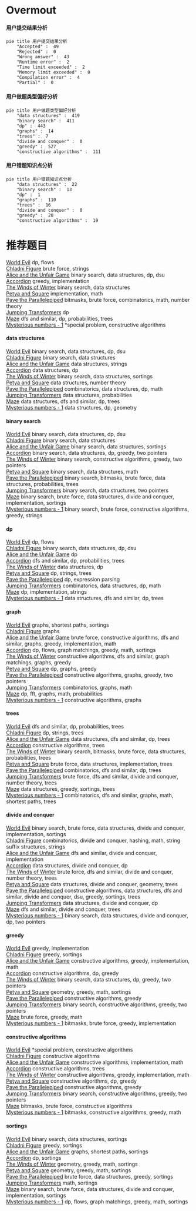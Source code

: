 # Overmout
<!-- tabs:start -->
#### **用户提交结果分析**

```mermaid
pie title 用户提交结果分析
    "Accepted" :  49
    "Rejected" :  0
    "Wrong answer" :  43
    "Runtime error" :  2
    "Time limit exceeded" :  2
    "Memory limit exceeded" :  0
    "Compilation error" :  4
    "Partial" :  0
```
#### **用户做题类型偏好分析**

```mermaid
pie title 用户做题类型偏好分析
    "data structures" :  419
    "binary search" :  411
    "dp" :  443
    "graphs" :  14
    "trees" :  7
    "divide and conquer" :  0
    "greedy" :  527
    "constructive algorithms" :  111
```
#### **用户错题知识点分析**

```mermaid
pie title 用户错题知识点分析
    "data structures" :  22
    "binary search" :  13
    "dp" :  1
    "graphs" :  110
    "trees" :  16
    "divide and conquer" :  0
    "greedy" :  20
    "constructive algorithms" :  19
```
<!-- tabs:end -->
# 推荐题目
[World Evil](http://codeforces.com/problemset/problem/62/E)		dp,
                        flows		  
[Chladni Figure](https://codeforces.com/contest/1162/problem/D)		brute force,
                        strings		  
[Alice and the Unfair Game](http://codeforces.com/problemset/problem/1236/E)		binary search,
                        data structures,
                        dp,
                        dsu		  
[Accordion](http://codeforces.com/problemset/problem/1101/B)		greedy,
                        implementation		  
[The Winds of Winter](http://codeforces.com/problemset/problem/768/G)		binary search,
                        data structures		  
[Petya and Square](http://codeforces.com/problemset/problem/112/B)		implementation,
                        math		  
[Pave the Parallelepiped](https://codeforces.com/contest/1008/problem/D)		bitmasks,
                        brute force,
                        combinatorics,
                        math,
                        number theory		  
[Jumping Transformers](http://codeforces.com/problemset/problem/1218/C)		dp		  
[Maze](http://codeforces.com/problemset/problem/123/E)		dfs and similar,
                        dp,
                        probabilities,
                        trees		  
[Mysterious numbers - 1](http://codeforces.com/problemset/problem/171/A)		*special problem,
                        constructive algorithms		  
<!-- tabs:start -->
#### **data structures**
[World Evil](http://codeforces.com/problemset/problem/1236/E)		binary search,
                        data structures,
                        dp,
                        dsu		  
[Chladni Figure](http://codeforces.com/problemset/problem/768/G)		binary search,
                        data structures		  
[Alice and the Unfair Game](http://codeforces.com/problemset/problem/899/F)		data structures,
                        strings		  
[Accordion](http://codeforces.com/problemset/problem/958/C3)		data structures,
                        dp		  
[The Winds of Winter](http://codeforces.com/problemset/problem/56/E)		binary search,
                        data structures,
                        sortings		  
[Petya and Square](https://codeforces.com/contest/871/problem/D)		data structures,
                        number theory		  
[Pave the Parallelepiped](http://codeforces.com/problemset/problem/1151/E)		combinatorics,
                        data structures,
                        dp,
                        math		  
[Jumping Transformers](http://codeforces.com/problemset/problem/749/E)		data structures,
                        probabilities		  
[Maze](http://codeforces.com/problemset/problem/1467/E)		data structures,
                        dfs and similar,
                        dp,
                        trees		  
[Mysterious numbers - 1](http://codeforces.com/problemset/problem/932/F)		data structures,
                        dp,
                        geometry		  
#### **binary search**
[World Evil](http://codeforces.com/problemset/problem/1236/E)		binary search,
                        data structures,
                        dp,
                        dsu		  
[Chladni Figure](http://codeforces.com/problemset/problem/768/G)		binary search,
                        data structures		  
[Alice and the Unfair Game](http://codeforces.com/problemset/problem/56/E)		binary search,
                        data structures,
                        sortings		  
[Accordion](http://codeforces.com/problemset/problem/1492/C)		binary search,
                        data structures,
                        dp,
                        greedy,
                        two pointers		  
[The Winds of Winter](http://codeforces.com/problemset/problem/1463/D)		binary search,
                        constructive algorithms,
                        greedy,
                        two pointers		  
[Petya and Square](http://codeforces.com/problemset/problem/1490/G)		binary search,
                        data structures,
                        math		  
[Pave the Parallelepiped](http://codeforces.com/problemset/problem/1479/D)		binary search,
                        bitmasks,
                        brute force,
                        data structures,
                        probabilities,
                        trees		  
[Jumping Transformers](http://codeforces.com/problemset/problem/1436/E)		binary search,
                        data structures,
                        two pointers		  
[Maze](http://codeforces.com/problemset/problem/1461/D)		binary search,
                        brute force,
                        data structures,
                        divide and conquer,
                        implementation,
                        sortings		  
[Mysterious numbers - 1](http://codeforces.com/problemset/problem/1493/C)		binary search,
                        brute force,
                        constructive algorithms,
                        greedy,
                        strings		  
#### **dp**
[World Evil](http://codeforces.com/problemset/problem/62/E)		dp,
                        flows		  
[Chladni Figure](http://codeforces.com/problemset/problem/1236/E)		binary search,
                        data structures,
                        dp,
                        dsu		  
[Alice and the Unfair Game](http://codeforces.com/problemset/problem/1218/C)		dp		  
[Accordion](http://codeforces.com/problemset/problem/123/E)		dfs and similar,
                        dp,
                        probabilities,
                        trees		  
[The Winds of Winter](http://codeforces.com/problemset/problem/958/C3)		data structures,
                        dp		  
[Petya and Square](http://codeforces.com/problemset/problem/1082/F)		dp,
                        strings,
                        trees		  
[Pave the Parallelepiped](http://codeforces.com/problemset/problem/115/D)		dp,
                        expression parsing		  
[Jumping Transformers](http://codeforces.com/problemset/problem/1151/E)		combinatorics,
                        data structures,
                        dp,
                        math		  
[Maze](http://codeforces.com/problemset/problem/666/A)		dp,
                        implementation,
                        strings		  
[Mysterious numbers - 1](http://codeforces.com/problemset/problem/1467/E)		data structures,
                        dfs and similar,
                        dp,
                        trees		  
#### **graph**
[World Evil](http://codeforces.com/problemset/problem/1422/D)		graphs,
                        shortest paths,
                        sortings		  
[Chladni Figure](http://codeforces.com/problemset/problem/1267/F)		graphs		  
[Alice and the Unfair Game](http://codeforces.com/problemset/problem/1487/C)		brute force,
                        constructive algorithms,
                        dfs and similar,
                        graphs,
                        greedy,
                        implementation,
                        math		  
[Accordion](http://codeforces.com/problemset/problem/1437/C)		dp,
                        flows,
                        graph matchings,
                        greedy,
                        math,
                        sortings		  
[The Winds of Winter](http://codeforces.com/problemset/problem/1470/D)		constructive algorithms,
                        dfs and similar,
                        graph matchings,
                        graphs,
                        greedy		  
[Petya and Square](http://codeforces.com/problemset/problem/1476/C)		dp,
                        graphs,
                        greedy		  
[Pave the Parallelepiped](http://codeforces.com/problemset/problem/1304/D)		constructive algorithms,
                        graphs,
                        greedy,
                        two pointers		  
[Jumping Transformers](http://codeforces.com/problemset/problem/1475/C)		combinatorics,
                        graphs,
                        math		  
[Maze](http://codeforces.com/problemset/problem/553/E)		dp,
                        fft,
                        graphs,
                        math,
                        probabilities		  
[Mysterious numbers - 1](http://codeforces.com/problemset/problem/1495/C)		constructive algorithms,
                        graphs		  
#### **trees**
[World Evil](http://codeforces.com/problemset/problem/123/E)		dfs and similar,
                        dp,
                        probabilities,
                        trees		  
[Chladni Figure](http://codeforces.com/problemset/problem/1082/F)		dp,
                        strings,
                        trees		  
[Alice and the Unfair Game](http://codeforces.com/problemset/problem/1467/E)		data structures,
                        dfs and similar,
                        dp,
                        trees		  
[Accordion](http://codeforces.com/problemset/problem/1205/D)		constructive algorithms,
                        trees		  
[The Winds of Winter](http://codeforces.com/problemset/problem/1479/D)		binary search,
                        bitmasks,
                        brute force,
                        data structures,
                        probabilities,
                        trees		  
[Petya and Square](http://codeforces.com/problemset/problem/1511/C)		brute force,
                        data structures,
                        implementation,
                        trees		  
[Pave the Parallelepiped](http://codeforces.com/problemset/problem/1499/F)		combinatorics,
                        dfs and similar,
                        dp,
                        trees		  
[Jumping Transformers](http://codeforces.com/problemset/problem/1491/E)		brute force,
                        dfs and similar,
                        divide and conquer,
                        number theory,
                        trees		  
[Maze](http://codeforces.com/problemset/problem/1466/D)		data structures,
                        greedy,
                        sortings,
                        trees		  
[Mysterious numbers - 1](http://codeforces.com/problemset/problem/1495/D)		combinatorics,
                        dfs and similar,
                        graphs,
                        math,
                        shortest paths,
                        trees		  
#### **divide and conquer**
[World Evil](http://codeforces.com/problemset/problem/1461/D)		binary search,
                        brute force,
                        data structures,
                        divide and conquer,
                        implementation,
                        sortings		  
[Chladni Figure](http://codeforces.com/problemset/problem/1466/G)		combinatorics,
                        divide and conquer,
                        hashing,
                        math,
                        string suffix structures,
                        strings		  
[Alice and the Unfair Game](http://codeforces.com/problemset/problem/1490/D)		dfs and similar,
                        divide and conquer,
                        implementation		  
[Accordion](https://codeforces.com/contest/1483/problem/C)		data structures,
                        divide and conquer,
                        dp		  
[The Winds of Winter](http://codeforces.com/problemset/problem/1491/E)		brute force,
                        dfs and similar,
                        divide and conquer,
                        number theory,
                        trees		  
[Petya and Square](http://codeforces.com/problemset/problem/1303/G)		data structures,
                        divide and conquer,
                        geometry,
                        trees		  
[Pave the Parallelepiped](http://codeforces.com/problemset/problem/1494/D)		constructive algorithms,
                        data structures,
                        dfs and similar,
                        divide and conquer,
                        dsu,
                        greedy,
                        sortings,
                        trees		  
[Jumping Transformers](http://codeforces.com/problemset/problem/1482/E)		data structures,
                        divide and conquer,
                        dp		  
[Maze](http://codeforces.com/problemset/problem/566/C)		dfs and similar,
                        divide and conquer,
                        trees		  
[Mysterious numbers - 1](http://codeforces.com/problemset/problem/1428/F)		binary search,
                        data structures,
                        divide and conquer,
                        dp,
                        two pointers		  
#### **greedy**
[World Evil](http://codeforces.com/problemset/problem/1101/B)		greedy,
                        implementation		  
[Chladni Figure](http://codeforces.com/problemset/problem/1185/C1)		greedy,
                        sortings		  
[Alice and the Unfair Game](http://codeforces.com/problemset/problem/1305/E)		constructive algorithms,
                        greedy,
                        implementation,
                        math		  
[Accordion](https://codeforces.com/contest/1443/problem/D)		constructive algorithms,
                        dp,
                        greedy		  
[The Winds of Winter](http://codeforces.com/problemset/problem/1492/C)		binary search,
                        data structures,
                        dp,
                        greedy,
                        two pointers		  
[Petya and Square](https://codeforces.com/contest/1496/problem/C)		geometry,
                        greedy,
                        math,
                        sortings		  
[Pave the Parallelepiped](http://codeforces.com/problemset/problem/1493/A)		constructive algorithms,
                        greedy		  
[Jumping Transformers](http://codeforces.com/problemset/problem/1463/D)		binary search,
                        constructive algorithms,
                        greedy,
                        two pointers		  
[Maze](http://codeforces.com/problemset/problem/1462/C)		brute force,
                        greedy,
                        math		  
[Mysterious numbers - 1](http://codeforces.com/problemset/problem/1494/B)		bitmasks,
                        brute force,
                        greedy,
                        implementation		  
#### **constructive algorithms**
[World Evil](http://codeforces.com/problemset/problem/171/A)		*special problem,
                        constructive algorithms		  
[Chladni Figure](http://codeforces.com/problemset/problem/398/C)		constructive algorithms		  
[Alice and the Unfair Game](http://codeforces.com/problemset/problem/303/A)		constructive algorithms,
                        implementation,
                        math		  
[Accordion](http://codeforces.com/problemset/problem/1205/D)		constructive algorithms,
                        trees		  
[The Winds of Winter](http://codeforces.com/problemset/problem/1305/E)		constructive algorithms,
                        greedy,
                        implementation,
                        math		  
[Petya and Square](https://codeforces.com/contest/1443/problem/D)		constructive algorithms,
                        dp,
                        greedy		  
[Pave the Parallelepiped](http://codeforces.com/problemset/problem/1493/A)		constructive algorithms,
                        greedy		  
[Jumping Transformers](http://codeforces.com/problemset/problem/1463/D)		binary search,
                        constructive algorithms,
                        greedy,
                        two pointers		  
[Maze](https://codeforces.com/contest/1456/problem/B)		bitmasks,
                        brute force,
                        constructive algorithms		  
[Mysterious numbers - 1](http://codeforces.com/problemset/problem/1492/D)		bitmasks,
                        constructive algorithms,
                        greedy,
                        math		  
#### **sortings**
[World Evil](http://codeforces.com/problemset/problem/56/E)		binary search,
                        data structures,
                        sortings		  
[Chladni Figure](http://codeforces.com/problemset/problem/1185/C1)		greedy,
                        sortings		  
[Alice and the Unfair Game](http://codeforces.com/problemset/problem/1422/D)		graphs,
                        shortest paths,
                        sortings		  
[Accordion](http://codeforces.com/problemset/problem/13/C)		dp,
                        sortings		  
[The Winds of Winter](https://codeforces.com/contest/1496/problem/C)		geometry,
                        greedy,
                        math,
                        sortings		  
[Petya and Square](http://codeforces.com/problemset/problem/1495/A)		geometry,
                        greedy,
                        math,
                        sortings		  
[Pave the Parallelepiped](http://codeforces.com/problemset/problem/1497/A)		brute force,
                        data structures,
                        greedy,
                        sortings		  
[Jumping Transformers](http://codeforces.com/problemset/problem/1427/A)		math,
                        sortings		  
[Maze](http://codeforces.com/problemset/problem/1461/D)		binary search,
                        brute force,
                        data structures,
                        divide and conquer,
                        implementation,
                        sortings		  
[Mysterious numbers - 1](http://codeforces.com/problemset/problem/1437/C)		dp,
                        flows,
                        graph matchings,
                        greedy,
                        math,
                        sortings		  
<!-- tabs:end -->
